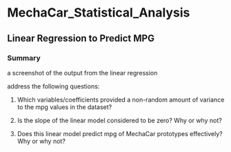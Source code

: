 # MechaCar_Statistical_Analysis

## Linear Regression to Predict MPG

### Summary
a screenshot of the output from the linear regression
 
address the following questions:

  1. Which variables/coefficients provided a non-random amount of variance to the mpg values in the dataset?
  
  2. Is the slope of the linear model considered to be zero? Why or why not?
  3. Does this linear model predict mpg of MechaCar prototypes effectively? Why or why not?

